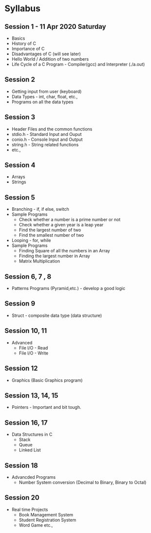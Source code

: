 # Syllabus

## Session 1 - 11 Apr 2020 Saturday

 * Basics
  * History of C
  * Importance of C
  * Disadvantages of C (will see later) 
 * Hello World / Addition of two numbers
 * Life Cycle of a C Program - Compiler(gcc) and Interpreter (./a.out)

## Session 2

 * Getting input from user (keyboard)
 * Data Types - int, char, float, etc.,
 * Programs on all the data types

## Session 3

 * Header Files and the common functions
  * stdio.h - Standard Input and Ouput
  * conio.h - Console Input and Output
  * string.h - String related functions
  * etc., 

## Session 4

 * Arrays
 * Strings

## Session 5

 * Branching - if, if else, switch
 * Sample Programs
   * Check whether a number is a prime number or not
   * Check whether a given year is a leap year
   * Find the largest number of two
   * Find the smallest number of two
 * Looping - for, while
 * Sample Programs
   * Finding Square of all the numbers in an Array
   * Finding the largest number in Array
   * Matrix Multiplication
   
## Session 6, 7 , 8 

 * Patterns Programs (Pyramid,etc.) - develop a good logic 

## Session 9

 * Struct  - composite data type (data structure) 

## Session 10, 11

 * Advanced
   * File I/O - Read
   * File I/O - Write

## Session 12

 * Graphics (Basic Graphics program)

## Session 13, 14, 15
  
 * Pointers - Important and bit tough.

## Session 16, 17

* Data Structures in C
  * Stack
  * Queue
  * Linked List

## Session 18

 * Advancded Programs  
   * Number System conversion (Decimal to Binary, Binary to Octal)
 
## Session 20 
 
 * Real time Projects
   * Book Management System
   * Student Registration System
   * Word Game  etc.,

